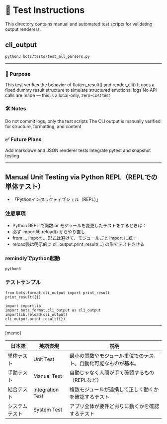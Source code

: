 # 🧪 Test Instructions
This directory contains manual and automated test scripts for validating output renderers.

## cli_output
```bash
python3 bots/tests/test_all_parsers.py
```

---

### 📌 Purpose
This test verifies the behavior of flatten_result() and render_cli()
It uses a fixed dummy result structure to simulate structured emotional logs
No API calls are made — this is a local-only, zero-cost test

### 🛠️ Notes
Do not commit logs, only the test scripts
The CLI output is manually verified for structure, formatting, and content

### ✅ Future Plans
Add markdown and JSON renderer tests
Integrate pytest and snapshot testing

---

## Manual Unit Testing via Python REPL（REPLでの単体テスト）
* 「Pythonインタラクティブシェル（REPL）」

### 注意事項
* Python REPL で関数 or モジュールを変更したテストをするときは：
* 必ず importlib.reload() からやり直し
* from ... import ... 形式は避けて、モジュールごと import に統一
* reload後は明示的に cli_output.print_result(...) の形でテストさせる


### remindlyでpython起動
```
python3
```

### テストサンプル
```
from bots.format.cli_output import print_result
print_result({})
```

```
import importlib
import bots.format.cli_output as cli_output
importlib.reload(cli_output)
cli_output.print_result({})
```

---

[memo]

| 日本語     | 英語表現             | 説明                              |
| ------- | ---------------- | ------------------------------- |
| 単体テスト   | Unit Test        | 最小の関数やモジュール単位でのテスト。自動化可能なものが基本。 |
| 手動テスト   | Manual Test      | 自動じゃなく人間が手で確認するもの（REPLなど）       |
| 結合テスト   | Integration Test | 複数モジュールが連携して正しく動くかを確認するテスト      |
| システムテスト | System Test      | アプリ全体が要件どおりに動くかを確認するテスト         |
